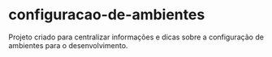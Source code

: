 # configuracao-de-ambientes
Projeto criado para centralizar informações e dicas sobre a configuração de ambientes para o desenvolvimento.
